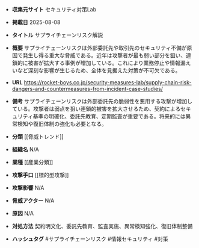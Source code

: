 - **収集元サイト**
セキュリティ対策Lab

- **掲載日**
2025-08-08

- **タイトル**
サプライチェーンリスク解説

- **概要**
サプライチェーンリスクは外部委託先や取引先のセキュリティ不備が原因で発生し得る重大な脅威である。近年は攻撃者が最も弱い部分を狙い、連鎖的に被害が拡大する事例が増加している。これにより業務停止や情報漏えいなど深刻な影響が生じるため、全体を見据えた対策が不可欠である。

- **URL**
https://rocket-boys.co.jp/security-measures-lab/supply-chain-risk-dangers-and-countermeasures-from-incident-case-studies/

- **備考**
サプライチェーンリスクは外部委託先の脆弱性を悪用する攻撃が増加している。攻撃者は弱点を狙い連鎖的被害を拡大させるため、契約によるセキュリティ基準の明確化、委託先教育、定期監査が重要である。将来的には異常検知や復旧体制の強化も必要となる。

- **分類**
[[脅威トレンド]]

- **組織名**
N/A

- **業種**
[[産業分類]]

- **攻撃手口**
[[標的型攻撃]]

- **攻撃影響**
N/A

- **脅威アクター**
N/A

- **原因**
N/A

- **対処方法**
契約明文化、委託先教育、監査実施、異常検知強化、復旧体制整備

- **ハッシュタグ**
#サプライチェーンリスク #情報セキュリティ #対策
